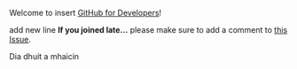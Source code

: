 Welcome to  insert [GitHub for Developers](https://training.github.com/classes/developers/)!

add new line
**If you joined late...** please make sure to add a comment to [this Issue](https://github.com/githubteacher/github-for-developers-sept-2015/issues/1).

Dia dhuit a mhaicin
